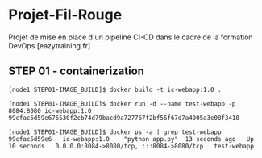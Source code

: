 # Projet-Fil-Rouge
Projet de mise en place d'un pipeline CI-CD dans le cadre de la formation DevOps [eazytraining.fr]

STEP 01 - containerization
--------------------------
```
[node1 STEP01-IMAGE_BUILD]$ docker build -t ic-webapp:1.0 .
```

```
[node1 STEP01-IMAGE_BUILD]$ docker run -d --name test-webapp -p 8084:8080 ic-webapp:1.0
99cfac5d59e676530f2cb74d79bacd9a727767f2bf56f67d7a4005a3e08f3418
```

```
[node1 STEP01-IMAGE_BUILD]$ docker ps -a | grep test-webapp
99cfac5d59e6   ic-webapp:1.0    "python app.py"  13 seconds ago   Up 10 seconds   0.0.0.0:8084->8080/tcp, :::8084->8080/tcp   test-webapp
```
